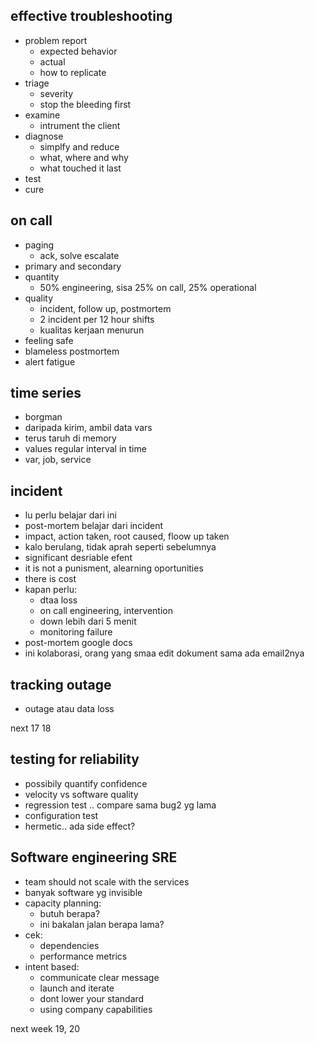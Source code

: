 ## effective troubleshooting
- problem report
    - expected behavior
    - actual 
    - how to replicate
- triage
    - severity
    - stop the bleeding first
- examine
    - intrument the client
- diagnose
    - simplfy and reduce
    - what, where and why
    - what touched it last
- test
- cure

## on call
- paging
    - ack, solve escalate
- primary and secondary
- quantity
    - 50% engineering, sisa 25% on call, 25% operational
- quality
    - incident, follow up, postmortem
    - 2 incident per 12 hour shifts
    - kualitas kerjaan menurun
- feeling safe
- blameless postmortem
- alert fatigue


## time series
- borgman
- daripada kirim, ambil data vars
- terus taruh di memory
- values regular interval in time
- var, job, service


## incident
- lu perlu belajar dari ini
- post-mortem belajar dari incident
- impact, action taken, root caused, floow up taken
- kalo berulang, tidak aprah seperti sebelumnya
- significant desriable efent
- it is not a punisment, alearning oportunities
- there is cost
- kapan perlu:
    - dtaa loss
    - on call engineering, intervention
    - down lebih dari 5 menit
    - monitoring failure
- post-mortem google docs
- ini kolaborasi, orang yang smaa edit dokument sama ada email2nya

## tracking outage
- outage atau data loss

next 17 18
## testing for reliability
- possibily quantify confidence
- velocity vs software quality
- regression test .. compare sama bug2 yg lama
- configuration test
- hermetic.. ada side effect?


## Software engineering SRE
- team should not scale with the services
- banyak software yg invisible
- capacity planning:
    - butuh berapa?
    - ini bakalan jalan berapa lama?
- cek:
    - dependencies
    - performance metrics
- intent based:
    - communicate clear message
    - launch and iterate
    - dont lower your standard
    - using company capabilities

next week 19, 20
